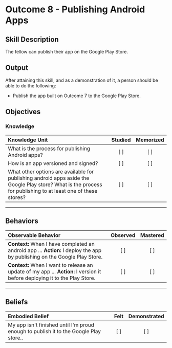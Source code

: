 # Outcome 8 - Publishing Android Apps

## Skill Description
The fellow can publish their app on the Google Play Store.

## Output
After attaining this skill, and as a demonstration of it, a person should be able to do the following:
- Publish the app built on Outcome 7 to the Google Play Store.

## Objectives

### Knowledge

| Knowledge Unit   |      Studied      | Memorized |
|:-------------|:------------------:|:--------:|
| What is the process for publishing Android apps?| [ ] | [ ] |
| How is an app versioned and signed? | [ ] | [ ] |
| What other options are available for publishing android apps aside the Google Play store? What is the process for publishing to at least one of these stores? | [ ] | [ ] |

----------

## **Behaviors**

| Observable Behavior   |      Observed      | Mastered |
|:-------------|:------------------:|:--------:|
| **Context:** When I have completed an android app ... **Action:** I deploy the app by publishing on the Google Play Store. | [ ] | [ ]  |
| **Context:** When I want to release an update of my app ... **Action:** I version it before deploying it to the Play Store.  | [ ] | [ ]  |

----------

## **Beliefs**

| Embodied Belief   |      Felt      | Demonstrated |
|:-------------|:------------------:|:--------:|
| My app isn't finished until I'm proud enough to publish it to the Google Play store..| [ ] | [ ]  |

